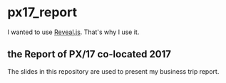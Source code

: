 # px17_report

I wanted to use [Reveal.js](https://github.com/hakimel/reveal.js).
That's why I use it.

## the Report of PX/17 co-located <Programming> 2017

The slides in this repository are used
to present my business trip report.
